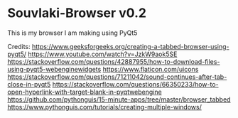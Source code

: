 # Souvlaki-Browser v0.2
This is my browser I am making using PyQt5

Credits:
https://www.geeksforgeeks.org/creating-a-tabbed-browser-using-pyqt5/
https://www.youtube.com/watch?v=JzkW9aok5SE
https://stackoverflow.com/questions/42887955/how-to-download-files-using-pyqt5-webenginewidgets
https://www.flaticon.com/uicons
https://stackoverflow.com/questions/71211042/sound-continues-after-tab-close-in-pyqt5
https://stackoverflow.com/questions/66350233/how-to-open-hyperlink-with-target-blank-in-pyqtwebengine
https://github.com/pythonguis/15-minute-apps/tree/master/browser_tabbed
https://www.pythonguis.com/tutorials/creating-multiple-windows/
